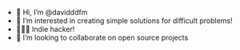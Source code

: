 - 👋 Hi, I’m @davidddfm
- 👀 I’m interested in creating simple solutions for difficult problems!
- 🧑🏻‍💻 Indie hacker!
- 💞️ I’m looking to collaborate on open source projects
